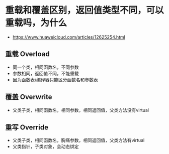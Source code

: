 # 重载和覆盖区别，返回值类型不同，可以重载吗，为什么
- https://www.huaweicloud.com/articles/12625254.html

## 重载 Overload
- 同一个类，相同函数名，不同参数
- 参数相同，返回值不同，不能重载
- 因为函数表/编译器只能区分函数名和参数表

## 覆盖 Overwrite
- 父类子类，相同函数名，相同参数，相同返回值，父类方法没有virtual

## 重写 Override
- 父类子类，相同函数名，胸痛参数，相同返回值，父类方法有virtual
- 父类指针，子类对象，会动态绑定
